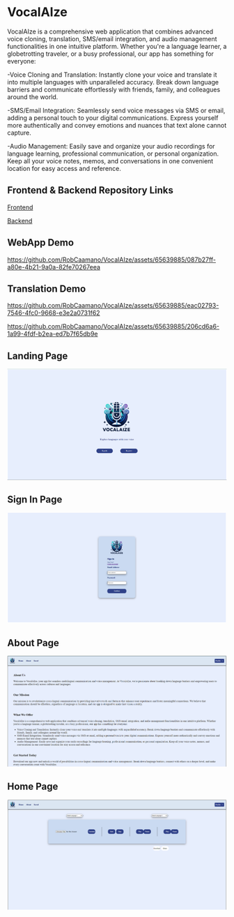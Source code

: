 # VocalAIze

VocalAIze is a comprehensive web application that combines advanced voice cloning, translation, SMS/email integration, and audio management functionalities in one intuitive platform. Whether you're a language learner, a globetrotting traveler, or a busy professional, our app has something for everyone:

-Voice Cloning and Translation: Instantly clone your voice and translate it into multiple languages with unparalleled accuracy. Break down language barriers and communicate effortlessly with friends, family, and colleagues around the world.

-SMS/Email Integration: Seamlessly send voice messages via SMS or email, adding a personal touch to your digital communications. Express yourself more authentically and convey emotions and nuances that text alone cannot capture.

-Audio Management: Easily save and organize your audio recordings for language learning, professional communication, or personal organization. Keep all your voice notes, memos, and conversations in one convenient location for easy access and reference.

## Frontend & Backend Repository Links
[Frontend](https://github.com/SaminChowdhury/vocalaize-frontend)

[Backend](https://github.com/SaminChowdhury/vocalaize-backend)

## WebApp Demo

https://github.com/RobCaamano/VocalAIze/assets/65639885/087b27ff-a80e-4b21-9a0a-82fe70267eea

## Translation Demo

https://github.com/RobCaamano/VocalAIze/assets/65639885/eac02793-7546-4fc0-9668-e3e2a0731f62

https://github.com/RobCaamano/VocalAIze/assets/65639885/206cd6a6-1a99-4fdf-b2ea-ed7b7f65db9e

## Landing Page
![Landing Page](https://github.com/RobCaamano/VocalAIze/blob/main/imgs/Landing.png)

## Sign In Page
![Sign In Page](https://github.com/RobCaamano/VocalAIze/blob/main/imgs/Sign%20In.png)

## About Page
![About Page](https://github.com/RobCaamano/VocalAIze/blob/main/imgs/About.png)

## Home Page
![Home Page](https://github.com/RobCaamano/VocalAIze/blob/main/imgs/Home.png)
